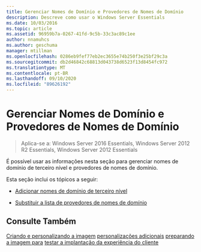 ```yaml
---
title: Gerenciar Nomes de Domínio e Provedores de Nomes de Domínio
description: Descreve como usar o Windows Server Essentials
ms.date: 10/03/2016
ms.topic: article
ms.assetid: 96959b7a-0267-41fd-9c5b-33c3ac89c1ee
author: nnamuhcs
ms.author: geschuma
manager: mtillman
ms.openlocfilehash: 0286eb9fef77eb2ec3655e74b250f3e25bf29c3a
ms.sourcegitcommit: db2d46842c68813d043738d6523f13d8454fc972
ms.translationtype: MT
ms.contentlocale: pt-BR
ms.lasthandoff: 09/10/2020
ms.locfileid: "89626192"
---
```

# <a name="manage-domain-names-and-domain-name-providers"></a>Gerenciar Nomes de Domínio e Provedores de Nomes de Domínio

>Aplica-se a: Windows Server 2016 Essentials, Windows Server 2012 R2 Essentials, Windows Server 2012 Essentials

É possível usar as informações nesta seção para gerenciar nomes de domínio de terceiro nível e provedores de nomes de domínio.

 Esta seção inclui os tópicos a seguir:

-   [Adicionar nomes de domínio de terceiro nível](Add-Third-Level-Domain-Names.md)

-   [Substituir a lista de provedores de nomes de domínio](Replace-the-List-of-Domain-Name-Providers.md)

## <a name="see-also"></a>Consulte Também
 [Criando e personalizando a imagem](Creating-and-Customizing-the-Image.md) [personalizações adicionais](Additional-Customizations.md) [preparando a imagem para](Preparing-the-Image-for-Deployment.md) [testar a implantação da experiência do cliente](Testing-the-Customer-Experience.md)